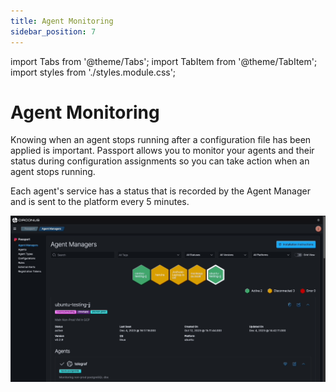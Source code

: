 ```yaml
---
title: Agent Monitoring
sidebar_position: 7
---
```


import Tabs from '@theme/Tabs';
import TabItem from '@theme/TabItem';
import styles from './styles.module.css';

# Agent Monitoring

Knowing when an agent stops running after a configuration file has been applied is important. Passport allows you to monitor your agents and their status during configuration assignments so you can take action when an agent stops running.

Each agent's service has a status that is recorded by the Agent Manager and is sent to the platform every 5 minutes.

![agent-status-monitoring-general](video/agent-status-monitoring-general.gif)

